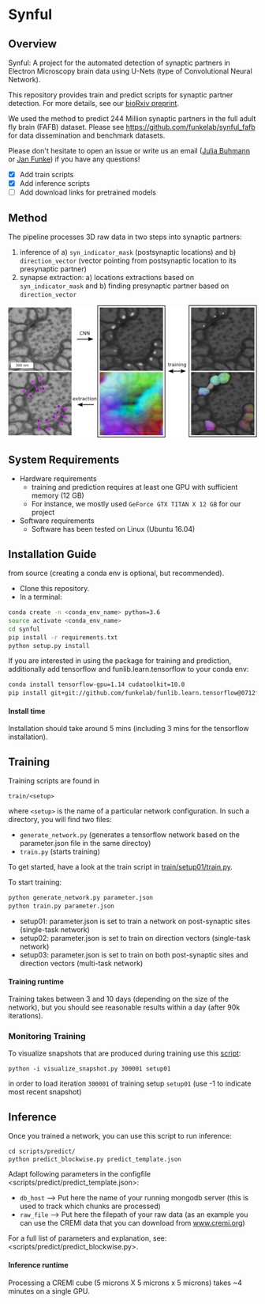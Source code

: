 Synful
======
Overview
--------
Synful: A project for the automated detection of synaptic partners in Electron Microscopy brain data using U-Nets (type of Convolutional Neural Network).

This repository provides train and predict scripts for synaptic partner detection. For more details, see our [bioRxiv preprint](https://www.biorxiv.org/content/10.1101/2019.12.12.874172v1).

We used the method to predict 244 Million synaptic partners in the full adult fly brain (FAFB) dataset.
Please see https://github.com/funkelab/synful_fafb for data dissemination and benchmark datasets.

Please don't hesitate to open
an issue or write us an email ([Julia
Buhmann](mailto:buhmannj@janelia.hhmi.org) or [Jan
Funke](mailto:funkej@janelia.hhmi.org)) if you have any questions!

- [x] Add train scripts
- [x] Add inference scripts
- [ ] Add download links for pretrained models

Method
------
The pipeline processes 3D raw data in two steps into synaptic partners:
  1) inference of a) `syn_indicator_mask` (postsynaptic locations) and b) `direction_vector` (vector pointing from postsynaptic location to its presynaptic partner)
  2) synapse extraction: a) locations extractions based on `syn_indicator_mask` and b) finding presynaptic partner based on `direction_vector`


![method_figure](docs/_static/method_overview.png)


System Requirements
-------------------

- Hardware requirements
  - training and prediction requires at least one GPU with sufficient memory (12 GB)
  - For instance, we mostly used `GeForce GTX TITAN X 12 GB` for our project
- Software requirements
  - Software has been tested on Linux (Ubuntu 16.04)

Installation Guide
------------------
from source (creating a conda env is optional, but recommended).
- Clone this repository.
- In a terminal:

```bash
conda create -n <conda_env_name> python=3.6
source activate <conda_env_name>
cd synful
pip install -r requirements.txt
python setup.py install
```
If you are interested in using the package for training and prediction, additionally add tensorflow and funlib.learn.tensorflow to your conda env:

```bash
conda install tensorflow-gpu=1.14 cudatoolkit=10.0
pip install git+git://github.com/funkelab/funlib.learn.tensorflow@0712fee6b6c083c6bfc86e76f475b2e40b3c64f2

```

#### Install time
Installation should take around 5 mins (including 3 mins for the tensorflow installation).


Training
--------

Training scripts are found in

```
train/<setup>
```

where `<setup>` is the name of a particular network configuration.
In such a <setup> directory, you will find two files:
- `generate_network.py` (generates a tensorflow network based on the parameter.json file in the same directoy)
- `train.py` (starts training)


To get started, have a look at the train script in [train/setup01/train.py](train/setup01).

To start training:
```bash
python generate_network.py parameter.json
python train.py parameter.json
```

- setup01: parameter.json is set to train a network on post-synaptic sites (single-task network)
- setup02: parameter.json is set to train on direction vectors (single-task network)
- setup03: parameter.json is set to train on both post-synaptic sites and direction vectors (multi-task network)

#### Training runtime
Training takes between 3 and 10 days (depending on the size of the network), but you should see reasonable results within a day (after 90k iterations).



### Monitoring Training

To visualize snapshots that are produced during training use this [script](scripts/visualization/visualize_snapshot.py):

```
python -i visualize_snapshot.py 300001 setup01
```

in order to load iteration `300001` of training setup `setup01` (use -1 to indicate most recent snapshot)


Inference
--------

Once you trained a network, you can use this script to run inference:

```
cd scripts/predict/
python predict_blockwise.py predict_template.json
```
Adapt following parameters in the configfile <scripts/predict/predict_template.json>:
- `db_host` --> Put here the name of your running mongodb server (this is used to track which chunks are processed)
- `raw_file` --> Put here the filepath of your raw data (as an example you can use the CREMI data that you can download from www.cremi.org)

For a full list of parameters and explanation, see: <scripts/predict/predict_blockwise.py>.


#### Inference runtime

Processing a CREMI cube (5 microns X 5 microns x 5 microns) takes ~4 minutes on a single GPU.
